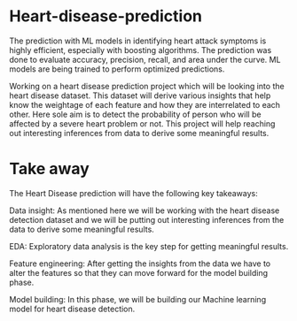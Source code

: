 # Heart-disease-prediction

   The prediction with ML models in identifying heart attack symptoms is highly efficient, especially with boosting algorithms. The prediction was done to evaluate accuracy, precision, recall, and area under the curve. ML models are being trained to perform optimized predictions.



Working on a heart disease prediction project which will be looking into the heart disease dataset. This dataset will derive various insights that help know the weightage of each feature and how they are interrelated to each other.
Here sole aim is to detect the probability of person who will be affected by a severe heart problem or not. This project will help reaching out interesting inferences from data to derive some meaningful results.

# Take away

The Heart Disease prediction will have the following key takeaways:

Data insight: As mentioned here we will be working with the heart disease detection dataset and we will be putting out interesting inferences from the data to derive some meaningful results.

EDA: Exploratory data analysis is the key step for getting meaningful results.

Feature engineering: After getting the insights from the data we have to alter the features so that they can move forward for the model building phase.

Model building: In this phase, we will be building our Machine learning model for heart disease detection.
